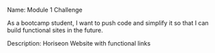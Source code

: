 Name: Module 1 Challenge

As a bootcamp student, I want to push code and simplify it so that I can build functional sites in the future.

Description: Horiseon Website with functional links
